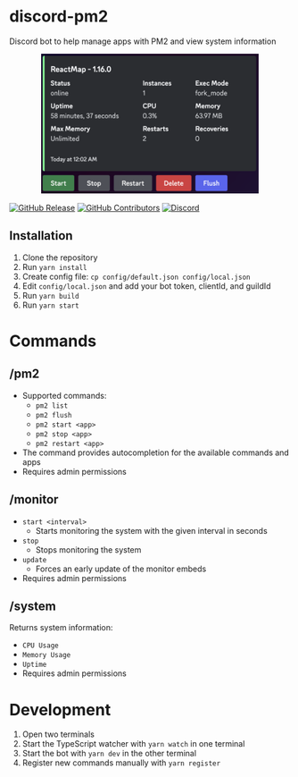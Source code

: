 # discord-pm2

Discord bot to help manage apps with PM2 and view system information

<p align="center">
  <img width="390" alt="embed example" src="./media/embed.png">
</p>

[![GitHub Release](https://img.shields.io/github/release/TurtIeSocks/discord-pm2.svg)](https://github.com/TurtIeSocks/discord-pm2/releases/)
[![GitHub Contributors](https://img.shields.io/github/contributors/TurtIeSocks/discord-pm2.svg)](https://github.com/TurtIeSocks/discord-pm2/graphs/contributors/)
[![Discord](https://img.shields.io/discord/907337201044582452.svg?label=&logo=discord&logoColor=ffffff&color=7389D8&labelColor=6A7EC2)](https://discord.gg/EYYsKPVawn)

## Installation

1. Clone the repository
2. Run `yarn install`
3. Create config file: `cp config/default.json config/local.json`
4. Edit `config/local.json` and add your bot token, clientId, and guildId
5. Run `yarn build`
6. Run `yarn start`

# Commands

## /pm2

- Supported commands:
  - `pm2 list`
  - `pm2 flush`
  - `pm2 start <app>`
  - `pm2 stop <app>`
  - `pm2 restart <app>`
- The command provides autocompletion for the available commands and apps
- Requires admin permissions

## /monitor

- `start <interval>`
  - Starts monitoring the system with the given interval in seconds
- `stop`
  - Stops monitoring the system
- `update`
  - Forces an early update of the monitor embeds
- Requires admin permissions

## /system

Returns system information:

- `CPU Usage`
- `Memory Usage`
- `Uptime`
- Requires admin permissions

# Development

1. Open two terminals
1. Start the TypeScript watcher with `yarn watch` in one terminal
1. Start the bot with `yarn dev` in the other terminal
1. Register new commands manually with `yarn register`

